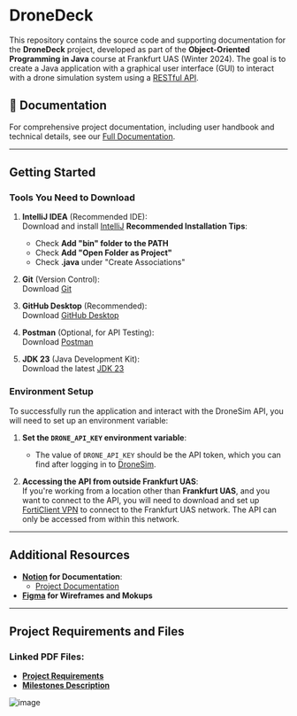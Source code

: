 # DroneDeck
This repository contains the source code and supporting documentation for the **DroneDeck** project, developed as part of the **Object-Oriented Programming in Java** course at Frankfurt UAS (Winter 2024). The goal is to create a Java application with a graphical user interface (GUI) to interact with a drone simulation system using a [RESTful API](http://dronesim.facets-labs.com).

## 📑 Documentation
For comprehensive project documentation, including user handbook and technical details, see our [Full Documentation](Docs.md).

---

## Getting Started

### Tools You Need to Download

1. **IntelliJ IDEA** (Recommended IDE):  
   Download and install [IntelliJ](https://www.jetbrains.com/de-de/idea/)
   **Recommended Installation Tips**:
   - Check **Add "bin" folder to the PATH**
   - Check **Add "Open Folder as Project"**
   - Check **.java** under "Create Associations"

2. **Git** (Version Control):  
   Download [Git](https://git-scm.com/downloads)

3. **GitHub Desktop** (Recommended):  
   Download [GitHub Desktop](https://github.com/apps/desktop)

4. **Postman** (Optional, for API Testing):  
   Download [Postman](https://www.postman.com/downloads/)

5. **JDK 23** (Java Development Kit):  
   Download the latest [JDK 23](https://www.oracle.com/java/technologies/javase/jdk23-archive-downloads.html)

### Environment Setup

To successfully run the application and interact with the DroneSim API, you will need to set up an environment variable:

1. **Set the `DRONE_API_KEY` environment variable**:
   - The value of `DRONE_API_KEY` should be the API token, which you can find after logging in to [DroneSim](http://dronesim.facets-labs.com).

2. **Accessing the API from outside Frankfurt UAS**:  
   If you're working from a location other than **Frankfurt UAS**, and you want to connect to the API, you will need to download and set up [FortiClient VPN](https://www.fortinet.com/de/support/product-downloads) to connect to the Frankfurt UAS network. The API can only be accessed from within this network.

---

## Additional Resources
- **[Notion](https://www.notion.so/zakabouj/DroneDeck-OOP-Java-Projcet-152408e5d09b8033b5aed50a06d138d8) for Documentation**:  
  - [Project Documentation](https://www.notion.so/zakabouj/DroneDeck-Documentation-152408e5d09b800bb222fb4f9c63cec0)  
- **[Figma](https://www.figma.com/design/lKYP3mLiFFFGDFb1HdLXus/DroneDeck-Mockup?node-id=80-33&t=G7z15kf5VyYzPZE0-0) for Wireframes and Mokups**

---

## Project Requirements and Files

### Linked PDF Files:
- [**Project Requirements**](https://github.com/user-attachments/files/18007575/2024_winter_project_description.pdf)
- [**Milestones Description**](https://github.com/user-attachments/files/18007586/milestones.pdf)

![image](https://github.com/user-attachments/assets/805d8c2c-a472-428c-8842-9c0fc9db3453)
